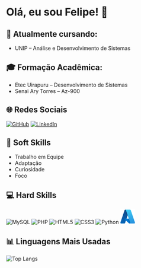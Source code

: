 # Olá, eu sou Felipe! 👋

## 📘 Atualmente cursando:

- UNIP – Análise e Desenvolvimento de Sistemas

## 🎓 Formação Acadêmica:

- Etec Uirapuru – Desenvolvimento de Sistemas  
- Senai Ary Torres – Az-900

## 🌐 Redes Sociais

[![GitHub](https://img.shields.io/badge/GitHub-000?style=for-the-badge&logo=github)](https://github.com/felipe0910) [![LinkedIn](https://img.shields.io/badge/LinkedIn-0077B5?style=for-the-badge&logo=linkedin)](https://linkedin.com/in/felipe-alves-da-silva---)


## 💬 Soft Skills

- Trabalho em Equipe  
- Adaptação  
- Curiosidade  
- Foco  

## 💻 Hard Skills

<div align="left">
  <img src="https://cdn.jsdelivr.net/gh/devicons/devicon/icons/mysql/mysql-original.svg" height="40" alt="MySQL"/>
  <img src="https://cdn.jsdelivr.net/gh/devicons/devicon/icons/php/php-original.svg" height="40" alt="PHP"/>
  <img src="https://cdn.jsdelivr.net/gh/devicons/devicon/icons/html5/html5-original.svg" height="40" alt="HTML5"/>
  <img src="https://cdn.jsdelivr.net/gh/devicons/devicon/icons/css3/css3-original.svg" height="40" alt="CSS3"/>
  <img src="https://cdn.jsdelivr.net/gh/devicons/devicon/icons/python/python-original.svg" height="40" alt="Python"/>
  <img src="https://raw.githubusercontent.com/devicons/devicon/master/icons/azure/azure-original.svg" height="40" alt="Azure" title="Microsoft AZ-900"/>
</div>



## 📊 Linguagens Mais Usadas

![Top Langs](https://github-readme-stats.vercel.app/api/top-langs/?username=felipe0910&layout=compact&langs_count=6&theme=tokyonight&v=1)
